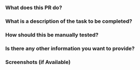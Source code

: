 ### What does this PR do?

### What is a description of the task to be completed?

### How should this be manually tested?

### Is there any other information you want to provide?

### Screenshots (if Available)
